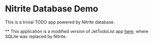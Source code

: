# Nitrite Database Demo

This is a trivial TODO app powered by Nitrite database.

** This application is a modified version of JetTodoList app 
[here](https://github.com/oussamabonnor1/TODOAppAndroid), where SQLite was replaced by Nitrite. 